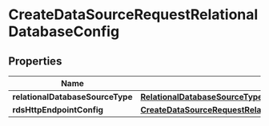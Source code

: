 

# CreateDataSourceRequestRelationalDatabaseConfig


## Properties

| Name | Type | Description | Notes |
|------------ | ------------- | ------------- | -------------|
|**relationalDatabaseSourceType** | [**RelationalDatabaseSourceType**](RelationalDatabaseSourceType.md) |  |  [optional] |
|**rdsHttpEndpointConfig** | [**CreateDataSourceRequestRelationalDatabaseConfigRdsHttpEndpointConfig**](CreateDataSourceRequestRelationalDatabaseConfigRdsHttpEndpointConfig.md) |  |  [optional] |



